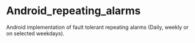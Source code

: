 # Android_repeating_alarms
Android implementation of fault tolerant repeating alarms (Daily, weekly or on selected weekdays). 
